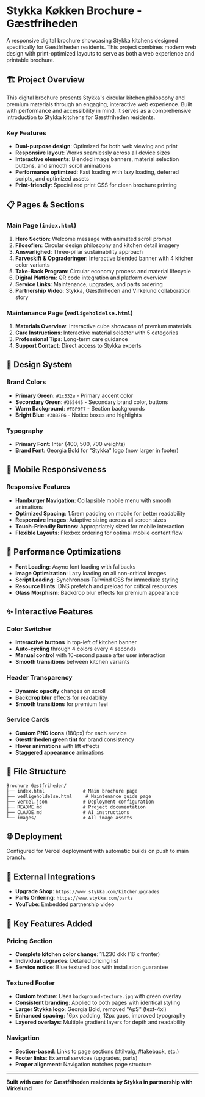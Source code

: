 # Stykka Køkken Brochure - Gæstfriheden

A responsive digital brochure showcasing Stykka kitchens designed specifically for Gæstfriheden residents. This project combines modern web design with print-optimized layouts to serve as both a web experience and printable brochure.

## 🏗️ Project Overview

This digital brochure presents Stykka's circular kitchen philosophy and premium materials through an engaging, interactive web experience. Built with performance and accessibility in mind, it serves as a comprehensive introduction to Stykka kitchens for Gæstfriheden residents.

### Key Features

- **Dual-purpose design**: Optimized for both web viewing and print
- **Responsive layout**: Works seamlessly across all device sizes
- **Interactive elements**: Blended image banners, material selection buttons, and smooth scroll animations
- **Performance optimized**: Fast loading with lazy loading, deferred scripts, and optimized assets
- **Print-friendly**: Specialized print CSS for clean brochure printing

## 📋 Pages & Sections

### Main Page (`index.html`)

1. **Hero Section**: Welcome message with animated scroll prompt
2. **Filosofien**: Circular design philosophy and kitchen detail imagery
3. **Ansvarlighed**: Three-pillar sustainability approach
4. **Farveskift & Opgraderinger**: Interactive blended banner with 4 kitchen color variants
5. **Take-Back Program**: Circular economy process and material lifecycle
6. **Digital Platform**: QR code integration and platform overview
7. **Service Links**: Maintenance, upgrades, and parts ordering
8. **Partnership Video**: Stykka, Gæstfriheden and Virkelund collaboration story

### Maintenance Page (`vedligeholdelse.html`)

1. **Materials Overview**: Interactive cube showcase of premium materials
2. **Care Instructions**: Interactive material selector with 5 categories
3. **Professional Tips**: Long-term care guidance
4. **Support Contact**: Direct access to Stykka experts

## 🎨 Design System

### Brand Colors
- **Primary Green**: `#1c332e` - Primary accent color
- **Secondary Green**: `#365445` - Secondary brand color, buttons
- **Warm Background**: `#FBF9F7` - Section backgrounds
- **Bright Blue**: `#3B82F6` - Notice boxes and highlights

### Typography
- **Primary Font**: Inter (400, 500, 700 weights)
- **Brand Font**: Georgia Bold for "Stykka" logo (now larger in footer)

## 📱 Mobile Responsiveness

### Responsive Features
- **Hamburger Navigation**: Collapsible mobile menu with smooth animations
- **Optimized Spacing**: 1.5rem padding on mobile for better readability
- **Responsive Images**: Adaptive sizing across all screen sizes
- **Touch-Friendly Buttons**: Appropriately sized for mobile interaction
- **Flexible Layouts**: Flexbox ordering for optimal mobile content flow

## 🚀 Performance Optimizations

- **Font Loading**: Async font loading with fallbacks
- **Image Optimization**: Lazy loading on all non-critical images
- **Script Loading**: Synchronous Tailwind CSS for immediate styling
- **Resource Hints**: DNS prefetch and preload for critical resources
- **Glass Morphism**: Backdrop blur effects for premium appearance

## ✨ Interactive Features

### Color Switcher
- **Interactive buttons** in top-left of kitchen banner
- **Auto-cycling** through 4 colors every 4 seconds
- **Manual control** with 10-second pause after user interaction
- **Smooth transitions** between kitchen variants

### Header Transparency
- **Dynamic opacity** changes on scroll
- **Backdrop blur** effects for readability
- **Smooth transitions** for premium feel

### Service Cards
- **Custom PNG icons** (180px) for each service
- **Gæstfriheden green tint** for brand consistency
- **Hover animations** with lift effects
- **Staggered appearance** animations

## 📁 File Structure

```
Brochure Gæstfriheden/
├── index.html              # Main brochure page
├── vedligeholdelse.html     # Maintenance guide page
├── vercel.json             # Deployment configuration
├── README.md               # Project documentation
├── CLAUDE.md               # AI instructions
└── images/                 # All image assets
```

## 🌐 Deployment

Configured for Vercel deployment with automatic builds on push to main branch.

## 🔗 External Integrations

- **Upgrade Shop**: `https://www.stykka.com/kitchenupgrades`
- **Parts Ordering**: `https://www.stykka.com/parts`
- **YouTube**: Embedded partnership video

## 🎯 Key Features Added

### Pricing Section
- **Complete kitchen color change**: 11.230 dkk (16 x fronter)
- **Individual upgrades**: Detailed pricing list
- **Service notice**: Blue textured box with installation guarantee

### Textured Footer
- **Custom texture**: Uses `background-texture.jpg` with green overlay
- **Consistent branding**: Applied to both pages with identical styling
- **Larger Stykka logo**: Georgia Bold, removed "ApS" (text-4xl)
- **Enhanced spacing**: 16px padding, 12px gaps, improved typography
- **Layered overlays**: Multiple gradient layers for depth and readability

### Navigation
- **Section-based**: Links to page sections (#tilvalg, #takeback, etc.)
- **Footer links**: External services (upgrades, parts)
- **Proper alignment**: Navigation matches page structure

---

**Built with care for Gæstfriheden residents by Stykka in partnership with Virkelund** 